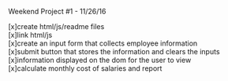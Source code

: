 Weekend Project #1 - 11/26/16

[x]create html/js/readme files<br/>
[x]link html/js<br/>
[x]create an input form that collects employee information<br/>
[x]submit button that stores the information and clears the inputs<br/>
[x]information displayed on the dom for the user to view<br/>
[x]calculate monthly cost of salaries and report<br/>
